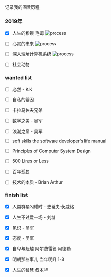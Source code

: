 记录我的阅读历程

### 2019年
- [x] 人生的枷锁  毛姆 ![process](http://progressed.io/bar/75)
- [ ] 心灵的未来  ![process](http://progressed.io/bar/60)
- [ ] 深入理解计算机系统  ![process](http://progressed.io/bar/11) 
- [ ] 社会动物


### wanted list 

- [ ] 必然 - K.K 

- [ ] 自私的基因
  
- [ ] 卡拉马佐夫兄弟

- [ ] 数学之美 - 吴军

- [ ] 浪潮之巅 - 吴军

- [ ] soft skills the software developer's life manual

- [ ] Principles of Computer System Design

- [ ] 500 Lines or Less

- [ ] 百年孤独

- [ ] 技术的本质 - Brian Arthur
  
### finish list

- [x] 人类群星闪耀时 - 史蒂夫·茨威格

- [x] 人生不过爱一场 - 刘墉   

- [x] 见识 - 吴军   

- [x] 态度 - 吴军

- [x] 自卑与超越  阿尔费雷德·阿德勒 

- [x] 明朝那些事儿 当年明月  1-8

- [X] 人生的智慧  叔本华 
